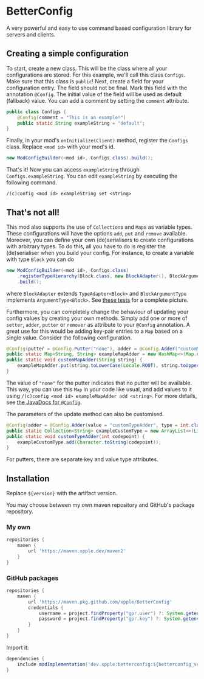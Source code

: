# BetterConfig
A very powerful and easy to use command based configuration library for servers and clients.

## Creating a simple configuration
To start, create a new class. This will be the class where all your configurations are stored. For this example, we'll
call this class `Configs`. Make sure that this class is `public`! Next, create a field for your configuration entry. The
field should not be final. Mark this field with the annotation `@Config`. The initial value of the field will be used as
default (fallback) value. You can add a comment by setting the `comment` attribute.
```java
public class Configs {
    @Config(comment = "This is an example!")
    public static String exampleString = "default";
}
```
Finally, in your mod's `onInitialize(Client)` method, register the `Configs` class. Replace `<mod id>` with your mod's
id.
```java
new ModConfigBuilder(<mod id>, Configs.class).build();
```
That's it! Now you can access `exampleString` through `Configs.exampleString`. You can edit `exampleString` by executing
the following command.
```
/(c)config <mod id> exampleString set <string>
```

## That's not all!
This mod also supports the use of `Collection`s and `Map`s as variable types. These configurations will have the options
`add`, `put` and `remove` available. Moreover, you can define your own (de)serialisers to create configurations with 
arbitrary types. To do this, all you have to do is register the (de)serialiser when you build your config. For instance,
to create a variable with type `Block` you can do
```java
new ModConfigBuilder(<mod id>, Configs.class)
    .registerTypeHierarchy(Block.class, new BlockAdapter(), BlockArgumentType::block)
    .build();
```
where `BlockAdapter` extends `TypeAdapter<Block>` and `BlockArgumentType` implements `ArgumentType<Block>`. See 
[these tests](src/testmod/java/dev/xpple/betterconfig) for a complete picture.

Furthermore, you can completely change the behaviour of updating your config values by creating your own methods. Simply
add one or more of `setter`, `adder`, `putter` or `remover` as attribute to your `@Config` annotation. A great use for
this would be adding key-pair entries to a `Map` based on a single value. Consider the following configuration.
```java
@Config(putter = @Config.Putter("none"), adder = @Config.Adder("customMapAdder"))
public static Map<String, String> exampleMapAdder = new HashMap<>(Map.of("a", "A", "b", "B"));
public static void customMapAdder(String string) {
    exampleMapAdder.put(string.toLowerCase(Locale.ROOT), string.toUpperCase(Locale.ROOT));
}
```
The value of `"none"` for the putter indicates that no putter will be available. This way, you can use this `Map` in your
code like usual, and add values to it using `/(c)config <mod id> exampleMapAdder add <string>`. For more details, see
[the JavaDocs for `@Config`](src/main/java/dev/xpple/betterconfig/api/Config.java).

The parameters of the update method can also be customised.
```java
@Config(adder = @Config.Adder(value = "customTypeAdder", type = int.class))
public static Collection<String> exampleCustomType = new ArrayList<>(List.of("%", "@"));
public static void customTypeAdder(int codepoint) {
    exampleCustomType.add(Character.toString(codepoint));
}
```
For putters, there are separate key and value type attributes.

## Installation
Replace `${version}` with the artifact version.

You may choose between my own maven repository and GitHub's package repository.
### My own
```gradle
repositories {
    maven {
        url 'https://maven.xpple.dev/maven2'
    }
}
```
### GitHub packages
```gradle
repositories {
    maven {
        url 'https://maven.pkg.github.com/xpple/BetterConfig'
        credentials {
            username = project.findProperty("gpr.user") ?: System.getenv("USERNAME")
            password = project.findProperty("gpr.key") ?: System.getenv("TOKEN")
        }
    }
}
```
Import it:
```gradle
dependencies {
    include modImplementation('dev.xpple:betterconfig:${betterconfig_version}')
}
```
